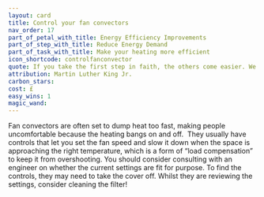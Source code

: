 ```yaml
---
layout: card
title: Control your fan convectors
nav_order: 17
part_of_petal_with_title: Energy Efficiency Improvements
part_of_step_with_title: Reduce Energy Demand
part_of_task_with_title: Make your heating more efficient
icon_shortcode: controlfanconvector
quote: If you take the first step in faith, the others come easier. We walk by faith and not by sight.
attribution: Martin Luther King Jr.  
carbon_stars: 
cost: £
easy_wins: 1
magic_wand: 
---
```


<p>Fan convectors are often set to dump heat too fast, making people uncomfortable because the heating bangs on and off.  They usually have controls that let you set the fan speed and slow it down when the space is approaching the right temperature, which is a form of “load compensation” to keep it from overshooting. You should consider consulting with an engineer on whether the current settings are fit for purpose. To find the controls, they may need to take the cover off.  Whilst they are reviewing the settings, consider cleaning the filter! </p> 
